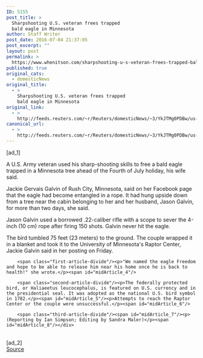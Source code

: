 ```yaml
---
ID: 5155
post_title: >
  Sharpshooting U.S. veteran frees trapped
  bald eagle in Minnesota
author: Staff Writer
post_date: 2016-07-04 21:37:05
post_excerpt: ""
layout: post
permalink: >
  https://www.whenitson.com/sharpshooting-u-s-veteran-frees-trapped-bald-eagle-in-minnesota/
published: true
original_cats:
  - domesticNews
original_title:
  - >
    Sharpshooting U.S. veteran frees trapped
    bald eagle in Minnesota
original_link:
  - >
    http://feeds.reuters.com/~r/Reuters/domesticNews/~3/YkJTMg0PDBw/us-minnesota-eagle-idUSKCN0ZK22A
canonical_url:
  - >
    http://feeds.reuters.com/~r/Reuters/domesticNews/~3/YkJTMg0PDBw/us-minnesota-eagle-idUSKCN0ZK22A
---
```

 [ad_1]
<br><div id="articleText">
<span id="midArticle_start"/>

<span class="focusParagraph" readability="4"><p><span class="articleLocatio&lt;/span&gt;n">A U.S. Army veteran used his sharp-shooting skills to free a bald eagle trapped in a Minnesota tree ahead of the Fourth of July holiday, his wife said.</span></p></span><span id="midArticle_0"/><p>Jackie Gervais Galvin of Rush City, Minnesota, said on her Facebook page that the eagle had become entangled in a rope. It had hung upside down from a tree near the cabin belonging to her and her husband, Jason Galvin, for more than two days, she said.</p><span id="midArticle_1"/><p>Jason Galvin used a borrowed .22-caliber rifle with a scope to sever the 4-inch (10 cm) rope after firing 150 shots. Galvin never hit the eagle.</p><span id="midArticle_2"/><p>The bird tumbled 75 feet (23 meters) to the ground. The couple wrapped it in a blanket and took it to the University of Minnesota's Raptor Center, Jackie Galvin said in her posting on Friday.</p><span id="midArticle_3"/>
        
        <span class="first-article-divide"/><p>"We named the eagle Freedom and hope to be able to release him near his home once he is back to health!" she wrote.</p><span id="midArticle_4"/>
        
        <span class="second-article-divide"/><p>The federally protected bird, or Haliaeetus leucocephalus, is featured on U.S. currency and in the presidential seal. It was adopted as the national U.S. bird symbol in 1782.</p><span id="midArticle_5"/><p>Attempts to reach the Raptor Center or the couple were unsuccessful.</p><span id="midArticle_6"/>
        
        <span class="third-article-divide"/><span id="midArticle_7"/><p> (Reporting by Ian Simpson; Editing by Sandra Maler)</p><span id="midArticle_8"/></div>
<br>[ad_2]
<br><a href="http://feeds.reuters.com/~r/Reuters/domesticNews/~3/YkJTMg0PDBw/us-minnesota-eagle-idUSKCN0ZK22A">Source </a>